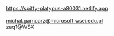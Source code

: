 https://spiffy-platypus-a80031.netlify.app <br><br>
michal.garncarz@microsoft.wsei.edu.pl <br>
zaq1@WSX <br>
